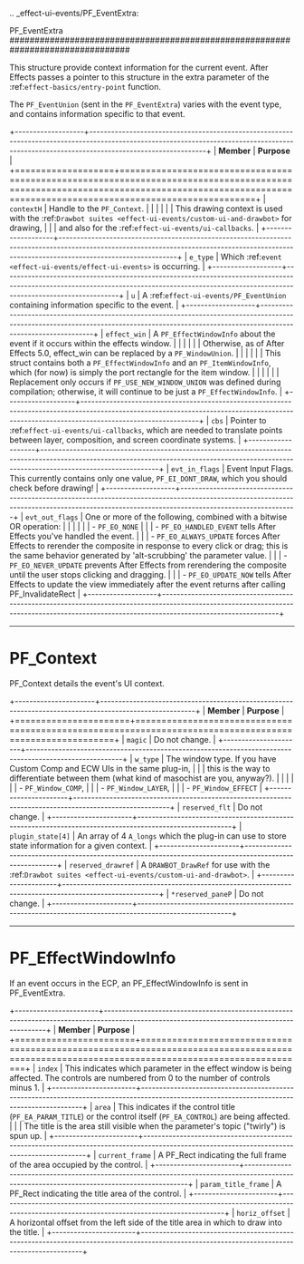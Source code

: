 .. _effect-ui-events/PF_EventExtra:

PF_EventExtra
################################################################################

This structure provide context information for the current event. After Effects passes a pointer to this structure in the extra parameter of the :ref:`effect-basics/entry-point` function.

The ``PF_EventUnion`` (sent in the ``PF_EventExtra``) varies with the event type, and contains information specific to that event.

+-------------------+--------------------------------------------------------------------------------------------------------------------------------------------------------------------------------------------+
|    **Member**     |                                                                                       **Purpose**                                                                                          |
+===================+============================================================================================================================================================================================+
| ``contextH``      | Handle to the ``PF_Context``.                                                                                                                                                              |
|                   |                                                                                                                                                                                            |
|                   | This drawing context is used with the :ref:`Drawbot suites <effect-ui-events/custom-ui-and-drawbot>` for drawing,                                                                          |
|                   | and also for the :ref:`effect-ui-events/ui-callbacks`.                                                                                                                                     |
+-------------------+--------------------------------------------------------------------------------------------------------------------------------------------------------------------------------------------+
| ``e_type``        | Which :ref:`event <effect-ui-events/effect-ui-events>` is occurring.                                                                                                                       |
+-------------------+--------------------------------------------------------------------------------------------------------------------------------------------------------------------------------------------+
| ``u``             | A :ref:`effect-ui-events/PF_EventUnion` containing information specific to the event.                                                                                                      |
+-------------------+--------------------------------------------------------------------------------------------------------------------------------------------------------------------------------------------+
| ``effect_win``    | A ``PF_EffectWindowInfo`` about the event if it occurs within the effects window.                                                                                                          |
|                   |                                                                                                                                                                                            |
|                   | Otherwise, as of After Effects 5.0, effect_win can be replaced by a ``PF_WindowUnion``.                                                                                                    |
|                   |                                                                                                                                                                                            |
|                   | This struct contains both a ``PF_EffectWindowInfo`` and an ``PF_ItemWindowInfo``, which (for now) is simply the port rectangle for the item window.                                        |
|                   |                                                                                                                                                                                            |
|                   | Replacement only occurs if ``PF_USE_NEW_WINDOW_UNION`` was defined during compilation; otherwise, it will continue to be just a ``PF_EffectWindowInfo``.                                   |
+-------------------+--------------------------------------------------------------------------------------------------------------------------------------------------------------------------------------------+
| ``cbs``           | Pointer to :ref:`effect-ui-events/ui-callbacks`, which are needed to translate points between layer, composition, and screen coordinate systems.                                           |
+-------------------+--------------------------------------------------------------------------------------------------------------------------------------------------------------------------------------------+
| ``evt_in_flags``  | Event Input Flags. This currently contains only one value, ``PF_EI_DONT_DRAW``, which you should check before drawing!                                                                     |
+-------------------+--------------------------------------------------------------------------------------------------------------------------------------------------------------------------------------------+
| ``evt_out_flags`` | One or more of the following, combined with a bitwise OR operation:                                                                                                                        |
|                   |                                                                                                                                                                                            |
|                   |   - ``PF_EO_NONE``                                                                                                                                                                         |
|                   |   - ``PF_EO_HANDLED_EVENT`` tells After Effects you've handled the event.                                                                                                                  |
|                   |   - ``PF_EO_ALWAYS_UPDATE`` forces After Effects to rerender the composite in response to every click or drag; this is the same behavior generated by 'alt-scrubbing' the parameter value. |
|                   |   - ``PF_EO_NEVER_UPDATE`` prevents After Effects from rerendering the composite until the user stops clicking and dragging.                                                               |
|                   |   - ``PF_EO_UPDATE_NOW`` tells After Effects to update the view immediately after the event returns after calling PF_InvalidateRect                                                        |
+-------------------+--------------------------------------------------------------------------------------------------------------------------------------------------------------------------------------------+

----

PF_Context
================================================================================

PF_Context details the event's UI context.

+----------------------+--------------------------------------------------------------------------------------------------------+
|      **Member**      |                                              **Purpose**                                               |
+======================+========================================================================================================+
| ``magic``            | Do not change.                                                                                         |
+----------------------+--------------------------------------------------------------------------------------------------------+
| ``w_type``           | The window type. If you have Custom Comp and ECW UIs in the same plug-in,                              |
|                      | this is the way to differentiate between them (what kind of masochist are you, anyway?).               |
|                      |                                                                                                        |
|                      |   - ``PF_Window_COMP``,                                                                                |
|                      |   - ``PF_Window_LAYER``,                                                                               |
|                      |   - ``PF_Window_EFFECT``                                                                               |
+----------------------+--------------------------------------------------------------------------------------------------------+
| ``reserved_flt``     | Do not change.                                                                                         |
+----------------------+--------------------------------------------------------------------------------------------------------+
| ``plugin_state[4]``  | An array of 4 ``A_longs`` which the plug-in can use to store state information for a given context.    |
+----------------------+--------------------------------------------------------------------------------------------------------+
| ``reserved_drawref`` | A ``DRAWBOT_DrawRef`` for use with the :ref:`Drawbot suites <effect-ui-events/custom-ui-and-drawbot>`. |
+----------------------+--------------------------------------------------------------------------------------------------------+
| ``*reserved_paneP``  | Do not change.                                                                                         |
+----------------------+--------------------------------------------------------------------------------------------------------+

----

PF_EffectWindowInfo
================================================================================

If an event occurs in the ECP, an PF_EffectWindowInfo is sent in PF_EventExtra.

+-----------------------+--------------------------------------------------------------------------------------------------------------------------------------------+
|      **Member**       |                                                                **Purpose**                                                                 |
+=======================+============================================================================================================================================+
| ``index``             | This indicates which parameter in the effect window is being affected. The controls are numbered from 0 to the number of controls minus 1. |
+-----------------------+--------------------------------------------------------------------------------------------------------------------------------------------+
| ``area``              | This indicates if the control title (``PF_EA_PARAM_TITLE``) or the control itself (``PF_EA_CONTROL``) are being affected.                  |
|                       | The title is the area still visible when the parameter's topic ("twirly") is spun up.                                                      |
+-----------------------+--------------------------------------------------------------------------------------------------------------------------------------------+
| ``current_frame``     | A PF_Rect indicating the full frame of the area occupied by the control.                                                                   |
+-----------------------+--------------------------------------------------------------------------------------------------------------------------------------------+
| ``param_title_frame`` | A PF_Rect indicating the title area of the control.                                                                                        |
+-----------------------+--------------------------------------------------------------------------------------------------------------------------------------------+
| ``horiz_offset``      | A horizontal offset from the left side of the title area in which to draw into the title.                                                  |
+-----------------------+--------------------------------------------------------------------------------------------------------------------------------------------+

